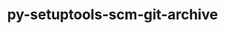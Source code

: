 ---
title: "py-setuptools-scm-git-archive"
layout: cache
categories: [package, develop]
meta: {"versions": ["1.1", "1.4"], "compilers": ["gcc@=11.1.0", "gcc@=7.5.0"], "oss": ["ubuntu18.04", "ubuntu20.04"], "platforms": ["linux"], "targets": ["x86_64", "x86_64_v3"], "stacks": ["root"], "num_specs": 33, "num_specs_by_stack": {"root": 33}}
spec_details: [{"hash": "emvydi4cyvlqxmqax65k3tcig46tt7bh", "compiler": "gcc@=7.5.0", "versions": ["1.1"], "os": "ubuntu18.04", "platform": "linux", "target": "x86_64", "variants": [], "stacks": ["root"], "size": "-", "tarball": "https://binaries.spack.io/develop/build_cache/linux-ubuntu18.04-x86_64/gcc-7.5.0/py-setuptools-scm-git-archive-1.1/linux-ubuntu18.04-x86_64-gcc-7.5.0-py-setuptools-scm-git-archive-1.1-emvydi4cyvlqxmqax65k3tcig46tt7bh.spack"}, {"hash": "6kfmlgbb672mcg7n2k4vqkg5uu2qe7rg", "compiler": "gcc@=7.5.0", "versions": ["1.1"], "os": "ubuntu18.04", "platform": "linux", "target": "x86_64", "variants": [], "stacks": ["root"], "size": "-", "tarball": "https://binaries.spack.io/develop/build_cache/linux-ubuntu18.04-x86_64/gcc-7.5.0/py-setuptools-scm-git-archive-1.1/linux-ubuntu18.04-x86_64-gcc-7.5.0-py-setuptools-scm-git-archive-1.1-6kfmlgbb672mcg7n2k4vqkg5uu2qe7rg.spack"}, {"hash": "k6svvse46yq4m7elau2b4zbncxk2ja5q", "compiler": "gcc@=7.5.0", "versions": ["1.1"], "os": "ubuntu18.04", "platform": "linux", "target": "x86_64", "variants": [], "stacks": ["root"], "size": "-", "tarball": "https://binaries.spack.io/develop/build_cache/linux-ubuntu18.04-x86_64/gcc-7.5.0/py-setuptools-scm-git-archive-1.1/linux-ubuntu18.04-x86_64-gcc-7.5.0-py-setuptools-scm-git-archive-1.1-k6svvse46yq4m7elau2b4zbncxk2ja5q.spack"}, {"hash": "2mycurqvgq7dz4dy2hyefwymr47mvwzm", "compiler": "gcc@=7.5.0", "versions": ["1.1"], "os": "ubuntu18.04", "platform": "linux", "target": "x86_64", "variants": [], "stacks": ["root"], "size": "-", "tarball": "https://binaries.spack.io/develop/build_cache/linux-ubuntu18.04-x86_64/gcc-7.5.0/py-setuptools-scm-git-archive-1.1/linux-ubuntu18.04-x86_64-gcc-7.5.0-py-setuptools-scm-git-archive-1.1-2mycurqvgq7dz4dy2hyefwymr47mvwzm.spack"}, {"hash": "btgyx5q6zlhv4hnahpstkwc27x3jjk3n", "compiler": "gcc@=7.5.0", "versions": ["1.1"], "os": "ubuntu18.04", "platform": "linux", "target": "x86_64", "variants": [], "stacks": ["root"], "size": "-", "tarball": "https://binaries.spack.io/develop/build_cache/linux-ubuntu18.04-x86_64/gcc-7.5.0/py-setuptools-scm-git-archive-1.1/linux-ubuntu18.04-x86_64-gcc-7.5.0-py-setuptools-scm-git-archive-1.1-btgyx5q6zlhv4hnahpstkwc27x3jjk3n.spack"}, {"hash": "bvqel2qq4rzlvqjpk3fne7trxj7jlas4", "compiler": "gcc@=7.5.0", "versions": ["1.1"], "os": "ubuntu18.04", "platform": "linux", "target": "x86_64", "variants": [], "stacks": ["root"], "size": "-", "tarball": "https://binaries.spack.io/develop/build_cache/linux-ubuntu18.04-x86_64/gcc-7.5.0/py-setuptools-scm-git-archive-1.1/linux-ubuntu18.04-x86_64-gcc-7.5.0-py-setuptools-scm-git-archive-1.1-bvqel2qq4rzlvqjpk3fne7trxj7jlas4.spack"}, {"hash": "rwdrqudr4cjgjb4rulsiih4ttz7njyo7", "compiler": "gcc@=7.5.0", "versions": ["1.1"], "os": "ubuntu18.04", "platform": "linux", "target": "x86_64", "variants": [], "stacks": ["root"], "size": "-", "tarball": "https://binaries.spack.io/develop/build_cache/linux-ubuntu18.04-x86_64/gcc-7.5.0/py-setuptools-scm-git-archive-1.1/linux-ubuntu18.04-x86_64-gcc-7.5.0-py-setuptools-scm-git-archive-1.1-rwdrqudr4cjgjb4rulsiih4ttz7njyo7.spack"}, {"hash": "sljpvpverteebwviowzmq4zhsvpzeq2t", "compiler": "gcc@=7.5.0", "versions": ["1.1"], "os": "ubuntu18.04", "platform": "linux", "target": "x86_64", "variants": [], "stacks": ["root"], "size": "-", "tarball": "https://binaries.spack.io/develop/build_cache/linux-ubuntu18.04-x86_64/gcc-7.5.0/py-setuptools-scm-git-archive-1.1/linux-ubuntu18.04-x86_64-gcc-7.5.0-py-setuptools-scm-git-archive-1.1-sljpvpverteebwviowzmq4zhsvpzeq2t.spack"}, {"hash": "e35dcnqskvulmwwjq7tuqu5qnqdndmrs", "compiler": "gcc@=7.5.0", "versions": ["1.1"], "os": "ubuntu18.04", "platform": "linux", "target": "x86_64", "variants": [], "stacks": ["root"], "size": "-", "tarball": "https://binaries.spack.io/develop/build_cache/linux-ubuntu18.04-x86_64/gcc-7.5.0/py-setuptools-scm-git-archive-1.1/linux-ubuntu18.04-x86_64-gcc-7.5.0-py-setuptools-scm-git-archive-1.1-e35dcnqskvulmwwjq7tuqu5qnqdndmrs.spack"}, {"hash": "lkvixl6uoe6kuf6mvtsrnyw4sl6rj6f4", "compiler": "gcc@=7.5.0", "versions": ["1.1"], "os": "ubuntu18.04", "platform": "linux", "target": "x86_64", "variants": [], "stacks": ["root"], "size": "-", "tarball": "https://binaries.spack.io/develop/build_cache/linux-ubuntu18.04-x86_64/gcc-7.5.0/py-setuptools-scm-git-archive-1.1/linux-ubuntu18.04-x86_64-gcc-7.5.0-py-setuptools-scm-git-archive-1.1-lkvixl6uoe6kuf6mvtsrnyw4sl6rj6f4.spack"}, {"hash": "zsis2niuhcxlrbx4uf6tomzrt4yvjkpu", "compiler": "gcc@=7.5.0", "versions": ["1.1"], "os": "ubuntu18.04", "platform": "linux", "target": "x86_64", "variants": [], "stacks": ["root"], "size": "-", "tarball": "https://binaries.spack.io/develop/build_cache/linux-ubuntu18.04-x86_64/gcc-7.5.0/py-setuptools-scm-git-archive-1.1/linux-ubuntu18.04-x86_64-gcc-7.5.0-py-setuptools-scm-git-archive-1.1-zsis2niuhcxlrbx4uf6tomzrt4yvjkpu.spack"}, {"hash": "yuzayvptcbopuye3wzw4nm5wt7r4elzu", "compiler": "gcc@=7.5.0", "versions": ["1.1"], "os": "ubuntu18.04", "platform": "linux", "target": "x86_64", "variants": [], "stacks": ["root"], "size": "-", "tarball": "https://binaries.spack.io/develop/build_cache/linux-ubuntu18.04-x86_64/gcc-7.5.0/py-setuptools-scm-git-archive-1.1/linux-ubuntu18.04-x86_64-gcc-7.5.0-py-setuptools-scm-git-archive-1.1-yuzayvptcbopuye3wzw4nm5wt7r4elzu.spack"}, {"hash": "4uxc6hn3ygpyif5yrygaucap2j6oj4ii", "compiler": "gcc@=7.5.0", "versions": ["1.1"], "os": "ubuntu18.04", "platform": "linux", "target": "x86_64", "variants": [], "stacks": ["root"], "size": "-", "tarball": "https://binaries.spack.io/develop/build_cache/linux-ubuntu18.04-x86_64/gcc-7.5.0/py-setuptools-scm-git-archive-1.1/linux-ubuntu18.04-x86_64-gcc-7.5.0-py-setuptools-scm-git-archive-1.1-4uxc6hn3ygpyif5yrygaucap2j6oj4ii.spack"}, {"hash": "hlw63kcikmw3lfvqli4iegm5uajz4ule", "compiler": "gcc@=7.5.0", "versions": ["1.1"], "os": "ubuntu18.04", "platform": "linux", "target": "x86_64", "variants": [], "stacks": ["root"], "size": "-", "tarball": "https://binaries.spack.io/develop/build_cache/linux-ubuntu18.04-x86_64/gcc-7.5.0/py-setuptools-scm-git-archive-1.1/linux-ubuntu18.04-x86_64-gcc-7.5.0-py-setuptools-scm-git-archive-1.1-hlw63kcikmw3lfvqli4iegm5uajz4ule.spack"}, {"hash": "jclynjv3liveujix4wkx5qlkmrahwafh", "compiler": "gcc@=7.5.0", "versions": ["1.1"], "os": "ubuntu18.04", "platform": "linux", "target": "x86_64", "variants": [], "stacks": ["root"], "size": "-", "tarball": "https://binaries.spack.io/develop/build_cache/linux-ubuntu18.04-x86_64/gcc-7.5.0/py-setuptools-scm-git-archive-1.1/linux-ubuntu18.04-x86_64-gcc-7.5.0-py-setuptools-scm-git-archive-1.1-jclynjv3liveujix4wkx5qlkmrahwafh.spack"}, {"hash": "qjwbq37c7tzq4efxbz6tsur2ammarino", "compiler": "gcc@=7.5.0", "versions": ["1.1"], "os": "ubuntu18.04", "platform": "linux", "target": "x86_64", "variants": [], "stacks": ["root"], "size": "-", "tarball": "https://binaries.spack.io/develop/build_cache/linux-ubuntu18.04-x86_64/gcc-7.5.0/py-setuptools-scm-git-archive-1.1/linux-ubuntu18.04-x86_64-gcc-7.5.0-py-setuptools-scm-git-archive-1.1-qjwbq37c7tzq4efxbz6tsur2ammarino.spack"}, {"hash": "i7epu4il24w7fg2qapjkvsjbs2yvwxym", "compiler": "gcc@=7.5.0", "versions": ["1.1"], "os": "ubuntu18.04", "platform": "linux", "target": "x86_64", "variants": [], "stacks": ["root"], "size": "-", "tarball": "https://binaries.spack.io/develop/build_cache/linux-ubuntu18.04-x86_64/gcc-7.5.0/py-setuptools-scm-git-archive-1.1/linux-ubuntu18.04-x86_64-gcc-7.5.0-py-setuptools-scm-git-archive-1.1-i7epu4il24w7fg2qapjkvsjbs2yvwxym.spack"}, {"hash": "2ygwzctjm3si6g4qqmzyoyua56rkpbsc", "compiler": "gcc@=7.5.0", "versions": ["1.1"], "os": "ubuntu18.04", "platform": "linux", "target": "x86_64", "variants": [], "stacks": ["root"], "size": "-", "tarball": "https://binaries.spack.io/develop/build_cache/linux-ubuntu18.04-x86_64/gcc-7.5.0/py-setuptools-scm-git-archive-1.1/linux-ubuntu18.04-x86_64-gcc-7.5.0-py-setuptools-scm-git-archive-1.1-2ygwzctjm3si6g4qqmzyoyua56rkpbsc.spack"}, {"hash": "xmrx43nqogmofdsiuu2qkqiq4t5qlu22", "compiler": "gcc@=7.5.0", "versions": ["1.1"], "os": "ubuntu18.04", "platform": "linux", "target": "x86_64", "variants": [], "stacks": ["root"], "size": "-", "tarball": "https://binaries.spack.io/develop/build_cache/linux-ubuntu18.04-x86_64/gcc-7.5.0/py-setuptools-scm-git-archive-1.1/linux-ubuntu18.04-x86_64-gcc-7.5.0-py-setuptools-scm-git-archive-1.1-xmrx43nqogmofdsiuu2qkqiq4t5qlu22.spack"}, {"hash": "pfsqjjjxzabfstgbsdsypxanuwdtcgnx", "compiler": "gcc@=7.5.0", "versions": ["1.1"], "os": "ubuntu18.04", "platform": "linux", "target": "x86_64", "variants": [], "stacks": ["root"], "size": "-", "tarball": "https://binaries.spack.io/develop/build_cache/linux-ubuntu18.04-x86_64/gcc-7.5.0/py-setuptools-scm-git-archive-1.1/linux-ubuntu18.04-x86_64-gcc-7.5.0-py-setuptools-scm-git-archive-1.1-pfsqjjjxzabfstgbsdsypxanuwdtcgnx.spack"}, {"hash": "jd75lllcvxizqfp7gk4eoa2mcbftv4wh", "compiler": "gcc@=7.5.0", "versions": ["1.1"], "os": "ubuntu18.04", "platform": "linux", "target": "x86_64", "variants": [], "stacks": ["root"], "size": "-", "tarball": "https://binaries.spack.io/develop/build_cache/linux-ubuntu18.04-x86_64/gcc-7.5.0/py-setuptools-scm-git-archive-1.1/linux-ubuntu18.04-x86_64-gcc-7.5.0-py-setuptools-scm-git-archive-1.1-jd75lllcvxizqfp7gk4eoa2mcbftv4wh.spack"}, {"hash": "mt7scifsqb7mpvmh6gsjdkoqzzv3l6jd", "compiler": "gcc@=7.5.0", "versions": ["1.1"], "os": "ubuntu18.04", "platform": "linux", "target": "x86_64", "variants": [], "stacks": ["root"], "size": "-", "tarball": "https://binaries.spack.io/develop/build_cache/linux-ubuntu18.04-x86_64/gcc-7.5.0/py-setuptools-scm-git-archive-1.1/linux-ubuntu18.04-x86_64-gcc-7.5.0-py-setuptools-scm-git-archive-1.1-mt7scifsqb7mpvmh6gsjdkoqzzv3l6jd.spack"}, {"hash": "tcq7tjklea7xjnfizj3wi4dqweuqap2n", "compiler": "gcc@=7.5.0", "versions": ["1.1"], "os": "ubuntu18.04", "platform": "linux", "target": "x86_64", "variants": [], "stacks": ["root"], "size": "-", "tarball": "https://binaries.spack.io/develop/build_cache/linux-ubuntu18.04-x86_64/gcc-7.5.0/py-setuptools-scm-git-archive-1.1/linux-ubuntu18.04-x86_64-gcc-7.5.0-py-setuptools-scm-git-archive-1.1-tcq7tjklea7xjnfizj3wi4dqweuqap2n.spack"}, {"hash": "irsjo3mbzqdhqunphiswdms3olbqfbqk", "compiler": "gcc@=7.5.0", "versions": ["1.1"], "os": "ubuntu18.04", "platform": "linux", "target": "x86_64", "variants": [], "stacks": ["root"], "size": "-", "tarball": "https://binaries.spack.io/develop/build_cache/linux-ubuntu18.04-x86_64/gcc-7.5.0/py-setuptools-scm-git-archive-1.1/linux-ubuntu18.04-x86_64-gcc-7.5.0-py-setuptools-scm-git-archive-1.1-irsjo3mbzqdhqunphiswdms3olbqfbqk.spack"}, {"hash": "sny2fwsqhgb2atsmjdgogmqp6qd45ykk", "compiler": "gcc@=7.5.0", "versions": ["1.1"], "os": "ubuntu18.04", "platform": "linux", "target": "x86_64", "variants": [], "stacks": ["root"], "size": "-", "tarball": "https://binaries.spack.io/develop/build_cache/linux-ubuntu18.04-x86_64/gcc-7.5.0/py-setuptools-scm-git-archive-1.1/linux-ubuntu18.04-x86_64-gcc-7.5.0-py-setuptools-scm-git-archive-1.1-sny2fwsqhgb2atsmjdgogmqp6qd45ykk.spack"}, {"hash": "gct26tx7hjjszxkyewux6gatlzsmz26c", "compiler": "gcc@=7.5.0", "versions": ["1.1"], "os": "ubuntu18.04", "platform": "linux", "target": "x86_64", "variants": [], "stacks": ["root"], "size": "-", "tarball": "https://binaries.spack.io/develop/build_cache/linux-ubuntu18.04-x86_64/gcc-7.5.0/py-setuptools-scm-git-archive-1.1/linux-ubuntu18.04-x86_64-gcc-7.5.0-py-setuptools-scm-git-archive-1.1-gct26tx7hjjszxkyewux6gatlzsmz26c.spack"}, {"hash": "7jyo2s6rh66cwvlk53wqvaaecsfshi47", "compiler": "gcc@=7.5.0", "versions": ["1.1"], "os": "ubuntu18.04", "platform": "linux", "target": "x86_64", "variants": [], "stacks": ["root"], "size": "-", "tarball": "https://binaries.spack.io/develop/build_cache/linux-ubuntu18.04-x86_64/gcc-7.5.0/py-setuptools-scm-git-archive-1.1/linux-ubuntu18.04-x86_64-gcc-7.5.0-py-setuptools-scm-git-archive-1.1-7jyo2s6rh66cwvlk53wqvaaecsfshi47.spack"}, {"hash": "znww3easkodu4t6qus4pvygdxi5qrmrb", "compiler": "gcc@=7.5.0", "versions": ["1.1"], "os": "ubuntu18.04", "platform": "linux", "target": "x86_64", "variants": [], "stacks": ["root"], "size": "-", "tarball": "https://binaries.spack.io/develop/build_cache/linux-ubuntu18.04-x86_64/gcc-7.5.0/py-setuptools-scm-git-archive-1.1/linux-ubuntu18.04-x86_64-gcc-7.5.0-py-setuptools-scm-git-archive-1.1-znww3easkodu4t6qus4pvygdxi5qrmrb.spack"}, {"hash": "fj5x5gr2jxjznzxqqm5634axllof6jhj", "compiler": "gcc@=7.5.0", "versions": ["1.1"], "os": "ubuntu18.04", "platform": "linux", "target": "x86_64", "variants": [], "stacks": ["root"], "size": "-", "tarball": "https://binaries.spack.io/develop/build_cache/linux-ubuntu18.04-x86_64/gcc-7.5.0/py-setuptools-scm-git-archive-1.1/linux-ubuntu18.04-x86_64-gcc-7.5.0-py-setuptools-scm-git-archive-1.1-fj5x5gr2jxjznzxqqm5634axllof6jhj.spack"}, {"hash": "2rkfcogeqaf76qvpvb3mzljiyhkor3mi", "compiler": "gcc@=7.5.0", "versions": ["1.1"], "os": "ubuntu18.04", "platform": "linux", "target": "x86_64", "variants": [], "stacks": ["root"], "size": "-", "tarball": "https://binaries.spack.io/develop/build_cache/linux-ubuntu18.04-x86_64/gcc-7.5.0/py-setuptools-scm-git-archive-1.1/linux-ubuntu18.04-x86_64-gcc-7.5.0-py-setuptools-scm-git-archive-1.1-2rkfcogeqaf76qvpvb3mzljiyhkor3mi.spack"}, {"hash": "n7xxb6atse3ns4e2bq2gqtm3vdu24k7m", "compiler": "gcc@=7.5.0", "versions": ["1.1"], "os": "ubuntu18.04", "platform": "linux", "target": "x86_64", "variants": [], "stacks": ["root"], "size": "-", "tarball": "https://binaries.spack.io/develop/build_cache/linux-ubuntu18.04-x86_64/gcc-7.5.0/py-setuptools-scm-git-archive-1.1/linux-ubuntu18.04-x86_64-gcc-7.5.0-py-setuptools-scm-git-archive-1.1-n7xxb6atse3ns4e2bq2gqtm3vdu24k7m.spack"}, {"hash": "m6i3aa5vuzfdexxhbmiptoedyrhd2bf6", "compiler": "gcc@=7.5.0", "versions": ["1.1"], "os": "ubuntu18.04", "platform": "linux", "target": "x86_64", "variants": [], "stacks": ["root"], "size": "-", "tarball": "https://binaries.spack.io/develop/build_cache/linux-ubuntu18.04-x86_64/gcc-7.5.0/py-setuptools-scm-git-archive-1.1/linux-ubuntu18.04-x86_64-gcc-7.5.0-py-setuptools-scm-git-archive-1.1-m6i3aa5vuzfdexxhbmiptoedyrhd2bf6.spack"}, {"hash": "7wwyxqa5oethcfyprcldtiy2cmq6dmku", "compiler": "gcc@=11.1.0", "versions": ["1.4"], "os": "ubuntu20.04", "platform": "linux", "target": "x86_64_v3", "variants": ["build_system=python_pip"], "stacks": ["root"], "size": "-", "tarball": "https://binaries.spack.io/develop/build_cache/linux-ubuntu20.04-x86_64_v3/gcc-11.1.0/py-setuptools-scm-git-archive-1.4/linux-ubuntu20.04-x86_64_v3-gcc-11.1.0-py-setuptools-scm-git-archive-1.4-7wwyxqa5oethcfyprcldtiy2cmq6dmku.spack"}]
---